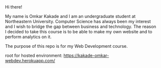 Hi there!

My name is Omkar Kakade and I am an undergraduate student at Northeastern University. Computer Science has always been my interest and I wish to bridge the gap between business and technology. The reason I decided to take this course is to be able to make my own website and to perform analytics on it.

The purpose of this repo is for my Web Development course.

root for hosted environment: https://kakade-omkar-webdev.herokuapp.com/
